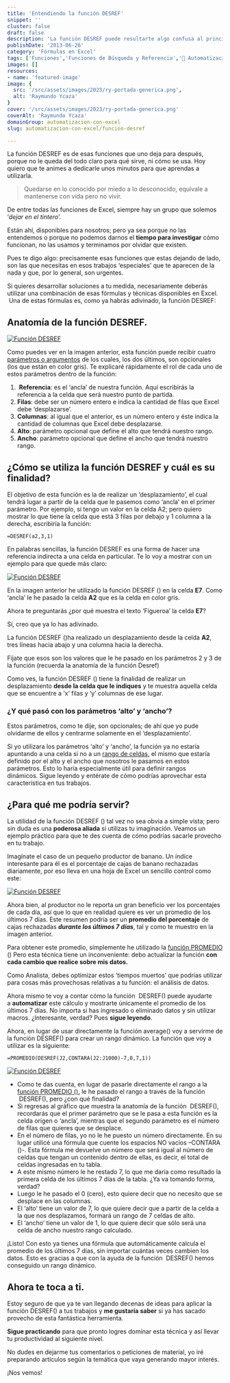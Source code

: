 ```yaml
---
title: 'Entendiendo la función DESREF'
snippet: ''
cluster: false
draft: false 
description: 'La función DESREF puede resultarte algo confusa al principio; pero en determinados escenarios, es realmente útil. Averigua el por qué.'
publishDate: '2013-06-26'
category: 'Fórmulas en Excel'
tags: ['Funciones','Funciones de Búsqueda y Referencia','🤖 Automatización con Excel']
images: []
resources: 
- name: 'featured-image'
image: {
  src: '/src/assets/images/2023/ry-portada-generica.png',
  alt: 'Raymundo Ycaza'
}
cover: '/src/assets/images/2023/ry-portada-generica.png'
coverAlt: 'Raymundo Ycaza'
domainGroup: automatizacion-con-excel
slug: automatizacion-con-excel/funcion-desref

---
```


La función DESREF es de esas funciones que uno deja para después, porque no le queda del todo claro para qué sirve, ni cómo se usa. Hoy quiero que te animes a dedicarle unos minutos para que aprendas a utilizarla.

> Quedarse en lo conocido por miedo a lo desconocido, equivale a mantenerse con vida pero no vivir.

De entre todas las funciones de Excel, siempre hay un grupo que solemos ‘_dejar en el tintero_’.

Están ahí, disponibles para nosotros; pero ya sea porque no las entendemos o porque no podemos darnos el **tiempo para investigar** cómo funcionan, no las usamos y terminamos por olvidar que existen.

Pues te digo algo: precisamente esas funciones que estas dejando de lado, son las que necesitas en esos trabajos ‘especiales’ que te aparecen de la nada y que, por lo general, son urgentes.

Si quieres desarrollar soluciones a tu medida, necesariamente deberás utilizar una combinación de esas fórmulas y técnicas disponibles en Excel.  Una de estas fórmulas es, como ya habrás adivinado, la función DESREF:

## Anatomía de la función DESREF.

[![Función DESREF](/src/assets/images/2023/funcion-desref-001-600x141.jpg)](http://raymundoycaza.com/wp-content/uploads/funcion-desref-001.jpg)

Como puedes ver en la imagen anterior, esta función puede recibir cuatro [parámetros o argumentos](http://raymundoycaza.com/que-son-los-argumentos-en-excel/ "Argumentos en Excel") de los cuales, los dos últimos, son opcionales (los que están en color gris). Te explicaré rápidamente el rol de cada uno de estos parámetros dentro de la función:

1.  **Referencia**: es el ‘ancla’ de nuestra función. Aquí escribirás la referencia a la celda que será nuestro punto de partida.
2. **Filas**: debe ser un número entero e indica la cantidad de filas que Excel debe ‘desplazarse’.
3. **Columnas**: al igual que el anterior, es un número entero y éste indica la cantidad de columnas que Excel debe desplazarse.
4. **Alto**: parámetro opcional que define el alto que tendrá nuestro rango.
5. **Ancho**: parámetro opcional que define el ancho que tendrá nuestro rango.

## ¿Cómo se utiliza la función DESREF y cuál es su finalidad?

El objetivo de esta función es la de realizar un ‘desplazamiento’, el cual tendrá lugar a partir de la celda que le pasemos como ‘ancla’ en el primer parámetro. Por ejemplo, si tengo un valor en la celda A2; pero quiero mostrar lo que tiene la celda que está 3 filas por debajo y 1 columna a la derecha, escribiría la función:

`=DESREF(a2,3,1)`

En palabras sencillas, la función DESREF es una forma de hacer una referencia indirecta a una celda en particular. Te lo voy a mostrar con un ejemplo para que quede más claro:

[![Función DESREF](/src/assets/images/2023/funcion-desref-002.jpg)](http://raymundoycaza.com/wp-content/uploads/funcion-desref-002.jpg)

En la imagen anterior he utilizado la función DESREF () en la celda **E7**. Como ‘ancla’ le he pasado la celda **A2** que es la celda en color gris.

Ahora te preguntarás ¿por qué muestra el texto ‘Figueroa’ la celda **E7**?

Sí, creo que ya lo has adivinado.

La función DESREF ()ha realizado un desplazamiento desde la celda **A2**, tres líneas hacia abajo y una columna hacia la derecha.

Fíjate que esos son los valores que le he pasado en los parámetros 2 y 3 de la función (recuerda la anatomía de la función Desref)

Como ves, la función DESREF () tiene la finalidad de realizar un desplazamiento **desde la celda que le indiques** y te muestra aquella celda que se encuentre a ‘x’ filas y ‘y’ columnas de ese lugar.

### ¿Y qué pasó con los parámetros ‘alto’ y ‘ancho’?

Estos parámetros, como te dije, son opcionales; de ahí que yo pude olvidarme de ellos y centrarme solamente en el ‘desplazamiento’.

Si yo utilizara los parámetros ‘alto’ y ‘ancho’, la función ya no estaría apuntando a una celda si no a un [rango de celdas](http://raymundoycaza.com/que-es-un-rango-en-excel/ "¿Qué es un rango?"), el mismo que estaría definido por el alto y el ancho que nosotros le pasamos en estos parámetros. Esto lo haría especialmente útil para definir rangos dinámicos. Sigue leyendo y entérate de cómo podrías aprovechar esta característica en tus trabajos.

## ¿Para qué me podría servir?

La utilidad de la función DESREF () tal vez no sea obvia a simple vista; pero sin duda es una **poderosa aliada** si utilizas tu imaginación. Veamos un ejemplo práctico para que te des cuenta de cómo podrías sacarle provecho en tu trabajo.

Imagínate el caso de un pequeño productor de banano. Un índice interesante para él es el porcentaje de cajas de banano rechazadas diariamente, por eso lleva en una hoja de Excel un sencillo control como este:

[![Función DESREF](/src/assets/images/2023/funcion-desref-003.jpg)](http://raymundoycaza.com/wp-content/uploads/funcion-desref-003.jpg)

Ahora bien, al productor no le reporta un gran beneficio ver los porcentajes de cada día, así que lo que en realidad quiere es ver un promedio de los últimos 7 días. Este resumen podría ser un **promedio del porcentaje** de cajas rechazadas _**durante los últimos 7 días**_, tal y como te muestro en la imagen anterior.

Para obtener este promedio, simplemente he utilizado la [función PROMEDIO](http://raymundoycaza.com/funcion-promedio-en-excel/ "La función PROMEDIO") () Pero esta técnica tiene un inconveniente: debo actualizar la función **con cada cambio que realice sobre mis datos.**

Como Analista, debes optimizar estos ‘tiempos muertos’ que podrías utilizar para cosas más provechosas relativas a tu función: el análisis de datos.

Ahora mismo te voy a contar cómo la función  DESREF() puede ayudarte a **automatizar** este cálculo y mostrarte únicamente el promedio de los últimos 7 días. No importa si has ingresado o eliminado datos y sin utilizar macros. ¿Interesante, verdad? Pues **sigue leyendo**.

Ahora, en lugar de usar directamente la función average() voy a servirme de la función DESREF() para crear un rango dinámico. La función que voy a utilizar es la siguiente:

`=PROMEDIO(DESREF(J2,CONTARA(J2:J1000)-7,0,7,1))`

[![Función DESREF](/src/assets/images/2023/funcion-desref-004-600x352.jpg)](http://raymundoycaza.com/wp-content/uploads/funcion-desref-004.jpg)

- Como te das cuenta, en lugar de pasarle directamente el rango a la [función PROMEDIO (),](http://raymundoycaza.com/funcion-promedio-en-excel/ "Función PROMEDIO ()") le he pasado el rango a través de la función  DESREF(), pero ¿con qué finalidad?
- Si regresas al gráfico que muestra la anatomía de la función  DESREF(), recordarás que el primer parámetro que se le pasa a esta función es la celda origen o ‘ancla’, mientras que el segundo parámetro es el número de filas que quieres que se desplace.
- En el número de filas, yo no le he puesto un número directamente. En su lugar utilicé una fórmula que cuente los espacios NO vacíos –CONTARA ()-. Esta fórmula me devuelve un número que será igual al número de celdas que tengan un contenido dentro de ellas, es decir, el total de celdas ingresadas en tu tabla.
- A este mismo número le he restado 7, lo que me daría como resultado la primera celda de los últimos 7 días de la tabla. ¿Ya va tomando forma, verdad?
- Luego le he pasado el 0 (cero), esto quiere decir que no necesito que se desplace en las columnas.
- El ‘alto’ tiene un valor de 7, lo que quiere decir que a partir de la celda a la que nos desplazamos, formará un rango de 7 celdas de alto.
- El ‘ancho’ tiene un valor de 1, lo que quiere decir que sólo será una celda de ancho nuestro rango calculado.

¡Listo! Con esto ya tienes una fórmula que automáticamente calcula el promedio de los últimos 7 días, sin importar cuántas veces cambien los datos. Esto es gracias a que con la ayuda de la función  DESREF() hemos conseguido un rango dinámico.

## Ahora te toca a ti.

Estoy seguro de que ya te van llegando decenas de ideas para aplicar la función DESREF() a tus trabajos y **me gustaría saber** si ya has sacado provecho de esta fantástica herramienta.

**Sigue practicando** para que pronto logres dominar esta técnica y así llevar tu productividad al siguiente nivel.

No dudes en dejarme tus comentarios o peticiones de material, yo iré preparando artículos según la temática que vaya generando mayor interés.

¡Nos vemos!

